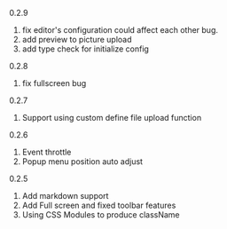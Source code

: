 
0.2.9

1. fix editor's configuration could affect each other bug.
2. add preview to picture upload
3. add type check for initialize config

0.2.8

1. fix fullscreen bug

0.2.7

1. Support using custom define file upload function

0.2.6

1. Event throttle
2. Popup menu position auto adjust

0.2.5

1. Add markdown support
2. Add Full screen and fixed toolbar features
3. Using CSS Modules to produce className

